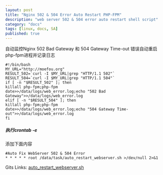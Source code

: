 ```yaml
---
layout: post
title: "Nginx 502 & 504 Error Auto Restart PHP-FPM"
description: "web server 502 & 504 error auto restart shell script"
category: "docs"
tags: [linux, docs, SA]
published: true
---
```


自动监控Nginx 502 Bad Gateway 和 504 Gateway Time-out 错误自动重启php-fpm进程并记录日志

    #!/bin/bash
    MY_URL="http://moefou.org"
    RESULT_502=`curl -I $MY_URL|grep "HTTP/1.1 502"`
    RESULT_504=`curl -I $MY_URL|grep "HTTP/1.1 504"`
    if [ -n "$RESULT_502" ]; then
    killall php-fpm;php-fpm
    date>>/data/logs/web_error.log;echo "502 Bad Gateway">>/data/logs/web_error.log
    elif [ -n "$RESULT_504" ]; then
    killall php-fpm;php-fpm
    date>>/data/logs/web_error.log;echo "504 Gateway Time-out">>/data/logs/web_error.log
    fi

##### 执行crontab -e
添加下面内容

    #Auto Fix WebServer 502 & 504 Error
    * * * * * root /data/task/auto_restart_webserver.sh >/dev/null 2>&1
    
Gits Links: [auto_restart_webserver.sh](https://gist.github.com/4378447)